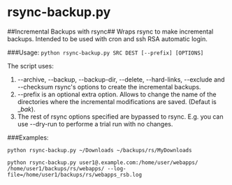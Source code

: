 # rsync-backup.py
##Incremental Backups with rsync##
Wraps rsync to make incremental backups. Intended to be used with cron
and ssh RSA automatic login.

###Usage:
`python rsync-backup.py SRC DEST [--prefix] [OPTIONS]`

The script uses:

1. --archive, --backup, --backup-dir, --delete, --hard-links, --exclude
   and --checksum rsync's options to create the incremental backups.
2. --prefix is an optional extra option. Allows to change the name of the
   directories where the incremental modifications are saved. (Defaut
   is __bak_).
3. The rest of rsync options specified are bypassed to rsync. E.g. you can
   use --dry-run to performe a trial run with no changes.

###Examples:

`python rsync-backup.py ~/Downloads ~/backups/rs/MyDownloads`

`python rsync-backup.py user1@.example.com:/home/user/webapps/ /home/user1/backups/rs/webapps/ --log-file=/home/user1/backups/rs/webapps_rsb.log`

